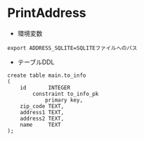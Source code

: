 # PrintAddress

- 環境変数
```
export ADDRESS_SQLITE=SQLITEファイルへのパス
```

- テーブルDDL
```
create table main.to_info
(
    id       INTEGER
        constraint to_info_pk
            primary key,
    zip_code TEXT,
    address1 TEXT,
    address2 TEXT,
    name     TEXT
);
```
